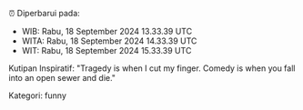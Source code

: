 ⏰ Diperbarui pada:
- WIB: Rabu, 18 September 2024 13.33.39 UTC
- WITA: Rabu, 18 September 2024 14.33.39 UTC
- WIT: Rabu, 18 September 2024 15.33.39 UTC

Kutipan Inspiratif:
"Tragedy is when I cut my finger. Comedy is when you fall into an open sewer and die."


Kategori: funny

